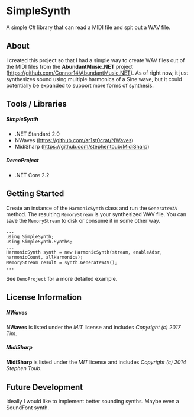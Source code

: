 # SimpleSynth
A simple C# library that can read a MIDI file and spit out a WAV file.

## About

I created this project so that I had a simple way to create WAV files out of the MIDI files from the **AbundantMusic.NET** project (https://github.com/Connor14/AbundantMusic.NET). As of right now, it just synthesizes sound using multiple harmonics of a Sine wave, but it could potentially be expanded to support more forms of synthesis.

## Tools / Libraries

##### SimpleSynth

* .NET Standard 2.0
* NWaves (https://github.com/ar1st0crat/NWaves)
* MidiSharp (https://github.com/stephentoub/MidiSharp)

##### DemoProject

* .NET Core 2.2

## Getting Started

Create an instance of the `HarmonicSynth` class and run the `GenerateWAV` method. The resulting `MemoryStream` is your synthesized WAV file. You can save the `MemoryStream` to disk or consume it in some other way.

```
...
using SimpleSynth;
using SimpleSynth.Synths;
...
HarmonicSynth synth = new HarmonicSynth(stream, enableAdsr, harmonicCount, allHarmonics);
MemoryStream result = synth.GenerateWAV();
...
```

See `DemoProject` for a more detailed example.

## License Information

##### NWaves

**NWaves** is listed under the *MIT* license and includes *Copyright (c) 2017 Tim*.

##### MidiSharp

**MidiSharp** is listed under the *MIT* license and includes *Copyright (c) 2014 Stephen Toub*.

## Future Development

Ideally I would like to implement better sounding synths. Maybe even a SoundFont synth.
